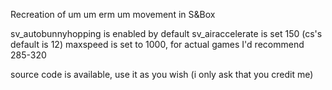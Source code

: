 Recreation of um um erm um movement in S&Box

sv_autobunnyhopping is enabled by default
sv_airaccelerate is set 150 (cs's default is 12)
maxspeed is set to 1000, for actual games I'd recommend 285-320

source code is available, use it as you wish (i only ask that you credit me)
